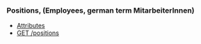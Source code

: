 ### Positions, (Employees, german term MitarbeiterInnen)

- [Attributes](attributes.md)
- [GET /positions](get_positions.md)
